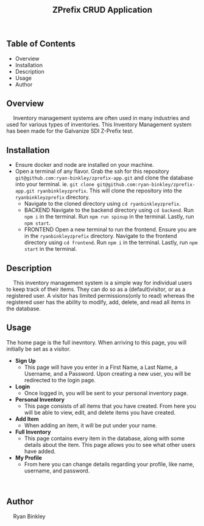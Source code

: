 <h2 align='center'> ZPrefix CRUD Application </h2>

<br/>

## Table of Contents
- Overview
- Installation
- Description
- Usage
- Author


## Overview
&emsp; Inventory management systems are often used in many industries and used for various types of inventories. This Inventory Management system has been made for the Galvanize SDI Z-Prefix test.


## Installation
- Ensure docker and node are installed on your machine.
- Open a terminal of any flavor. Grab the ssh for this repository `git@github.com:ryan-binkley/zprefix-app.git` and clone the database into your terminal. ie. `git clone git@github.com:ryan-binkley/zprefix-app.git ryanbinkleyzprefix`. This will clone the repository into the `ryanbinkleyzprefix` directory.
  - Navigate to the cloned directory using `cd ryanbinkleyzprefix`.
  - BACKEND Navigate to the backend directory using `cd backend`. Run `npm i` in the terminal. Run `npm run spinup` in the terminal. Lastly, run `npm start`.
  - FRONTEND Open a new terminal to run the frontend. Ensure you are in the `ryanbinkleyzprefix` directory. Navigate to the frontend directory using `cd frontend`. Run `npm i` in the terminal. Lastly, run `npm start` in the terminal.


## Description
&emsp; This inventory management system is a simple way for individual users to keep track of their items. They can do so as a (default)visitor, or as a registered user. A visitor has limited permissions(only to read) whereas the registered user has the ability to modify, add, delete, and read all items in the database.

## Usage
The home page is the full inevntory. When arriving to this page, you will initially be set as a visitor.
- **Sign Up**
   - This page will have you enter in a First Name, a Last Name, a Username, and a Password. Upon creating a new user, you will be redirected to the login page.
- **Login**
   - Once logged in, you will be sent to your personal inventory page.
- **Personal Inventory**
   - This page consists of all items that you have created. From here you will be able to view, edit, and delete items you have created.
- **Add Item**
   - When adding an item, it will be put under your name.
- **Full Inventory**
   - This page contains every item in the database, along with some details about the item. This page allows you to see what other users have added.
- **My Profile**
   - From here you can change details regarding your profile, like name, username, and password. 

<br/>

## Author
&emsp; Ryan Binkley

<br/>